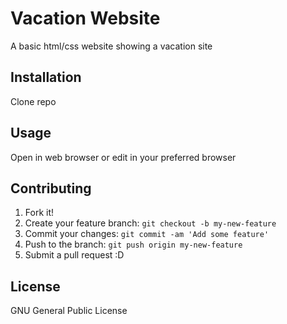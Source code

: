 # Vacation Website
A basic html/css website showing a vacation site
## Installation
Clone repo
## Usage
Open in web browser or edit in your preferred browser
## Contributing
1. Fork it!
2. Create your feature branch: `git checkout -b my-new-feature`
3. Commit your changes: `git commit -am 'Add some feature'`
4. Push to the branch: `git push origin my-new-feature`
5. Submit a pull request :D

## License
GNU General Public License
